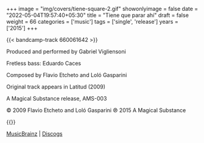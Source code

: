 +++
image = "img/covers/tiene-square-2.gif"
showonlyimage = false
date = "2022-05-04T19:57:40+05:30"
title = "Tiene que parar ahí"
draft = false
weight = 66
categories = ['music']
tags = ['single', 'release']
years = ['2015']
+++


<!--more-->
{{< bandcamp-track 660061642 >}}



Produced and performed by Gabriel Vigliensoni
 

Fretless bass: Eduardo Caces

Composed by Flavio Etcheto and Loló Gasparini

Original track appears in Latitud (2009)

A Magical Substance release, AMS-003

© 2009 Flavio Etcheto and Loló Gasparini ℗ 2015 A Magical Substance

{{<youtube-custom id="kDoJYNWhUBk" autoplay="false" width="200px" height="200px" color="white" modestbranding="1">}}


 

[MusicBrainz](https://musicbrainz.org/release-group/7ef07b13-0293-4095-8a7b-d9ea6998e675) | [Discogs](https://www.discogs.com/Gabriel-Vigliensoni-Tiene-Que-Parar-Ah%C3%AD/release/6855619)

